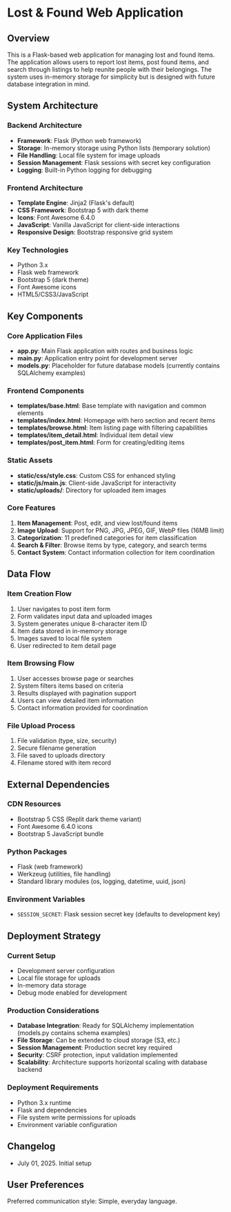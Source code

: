 # Lost & Found Web Application

## Overview

This is a Flask-based web application for managing lost and found items. The application allows users to report lost items, post found items, and search through listings to help reunite people with their belongings. The system uses in-memory storage for simplicity but is designed with future database integration in mind.

## System Architecture

### Backend Architecture
- **Framework**: Flask (Python web framework)
- **Storage**: In-memory storage using Python lists (temporary solution)
- **File Handling**: Local file system for image uploads
- **Session Management**: Flask sessions with secret key configuration
- **Logging**: Built-in Python logging for debugging

### Frontend Architecture
- **Template Engine**: Jinja2 (Flask's default)
- **CSS Framework**: Bootstrap 5 with dark theme
- **Icons**: Font Awesome 6.4.0
- **JavaScript**: Vanilla JavaScript for client-side interactions
- **Responsive Design**: Bootstrap responsive grid system

### Key Technologies
- Python 3.x
- Flask web framework
- Bootstrap 5 (dark theme)
- Font Awesome icons
- HTML5/CSS3/JavaScript

## Key Components

### Core Application Files
- **app.py**: Main Flask application with routes and business logic
- **main.py**: Application entry point for development server
- **models.py**: Placeholder for future database models (currently contains SQLAlchemy examples)

### Frontend Components
- **templates/base.html**: Base template with navigation and common elements
- **templates/index.html**: Homepage with hero section and recent items
- **templates/browse.html**: Item listing page with filtering capabilities
- **templates/item_detail.html**: Individual item detail view
- **templates/post_item.html**: Form for creating/editing items

### Static Assets
- **static/css/style.css**: Custom CSS for enhanced styling
- **static/js/main.js**: Client-side JavaScript for interactivity
- **static/uploads/**: Directory for uploaded item images

### Core Features
1. **Item Management**: Post, edit, and view lost/found items
2. **Image Upload**: Support for PNG, JPG, JPEG, GIF, WebP files (16MB limit)
3. **Categorization**: 11 predefined categories for item classification
4. **Search & Filter**: Browse items by type, category, and search terms
5. **Contact System**: Contact information collection for item coordination

## Data Flow

### Item Creation Flow
1. User navigates to post item form
2. Form validates input data and uploaded images
3. System generates unique 8-character item ID
4. Item data stored in in-memory storage
5. Images saved to local file system
6. User redirected to item detail page

### Item Browsing Flow
1. User accesses browse page or searches
2. System filters items based on criteria
3. Results displayed with pagination support
4. Users can view detailed item information
5. Contact information provided for coordination

### File Upload Process
1. File validation (type, size, security)
2. Secure filename generation
3. File saved to uploads directory
4. Filename stored with item record

## External Dependencies

### CDN Resources
- Bootstrap 5 CSS (Replit dark theme variant)
- Font Awesome 6.4.0 icons
- Bootstrap 5 JavaScript bundle

### Python Packages
- Flask (web framework)
- Werkzeug (utilities, file handling)
- Standard library modules (os, logging, datetime, uuid, json)

### Environment Variables
- `SESSION_SECRET`: Flask session secret key (defaults to development key)

## Deployment Strategy

### Current Setup
- Development server configuration
- Local file storage for uploads
- In-memory data storage
- Debug mode enabled for development

### Production Considerations
- **Database Integration**: Ready for SQLAlchemy implementation (models.py contains schema examples)
- **File Storage**: Can be extended to cloud storage (S3, etc.)
- **Session Management**: Production secret key required
- **Security**: CSRF protection, input validation implemented
- **Scalability**: Architecture supports horizontal scaling with database backend

### Deployment Requirements
- Python 3.x runtime
- Flask and dependencies
- File system write permissions for uploads
- Environment variable configuration

## Changelog
- July 01, 2025. Initial setup

## User Preferences

Preferred communication style: Simple, everyday language.